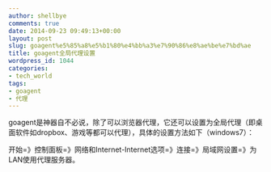 ```yaml
---
author: shellbye
comments: true
date: 2014-09-23 09:49:13+00:00
layout: post
slug: goagent%e5%85%a8%e5%b1%80%e4%bb%a3%e7%90%86%e8%ae%be%e7%bd%ae
title: goagent全局代理设置
wordpress_id: 1044
categories:
- tech_world
tags:
- goagent
- 代理
---
```


goagent是神器自不必说，除了可以浏览器代理，它还可以设置为全局代理（即桌面软件如dropbox、游戏等都可以代理），具体的设置方法如下（windows7）：

开始=》控制面板=》网络和Internet-Internet选项=》连接=》局域网设置=》为LAN使用代理服务器。
